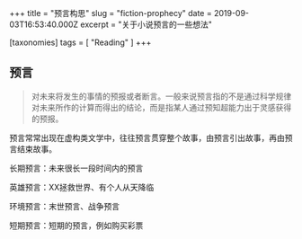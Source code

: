 +++
title = "预言构思"
slug = "fiction-prophecy"
date = 2019-09-03T16:53:40.000Z
excerpt = "关于小说预言的一些想法"

[taxonomies]
tags = [ "Reading" ]
+++

## 预言

> 对未来将发生的事情的预报或者断言。一般来说预言指的不是通过科学规律对未来所作的计算而得出的结论，而是指某人通过预知超能力出于灵感获得的预报。

预言常常出现在虚构类文学中，往往预言贯穿整个故事，由预言引出故事，再由预言结束故事。

长期预言：未来很长一段时间内的预言

英雄预言：XX拯救世界、有个人从天降临

环境预言：末世预言、战争预言

短期预言：短期的预言，例如购买彩票
